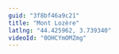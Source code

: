 ```yaml
---
guid: "3f8bf46a9c21"
title: "Mont Lozère"
latlng: "44.425962, 3.739340"
videoId: "0OHCYmOMZmg" 
---
```

